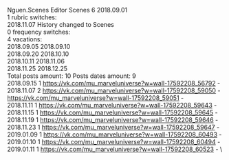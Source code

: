 Nguen.Scenes	Editor Scenes 6 2018.09.01\
1 rubric switches:\
2018.11.07 History changed to Scenes \
0 frequency switches:\
4 vacations:\
2018.09.05 2018.09.10 \
2018.09.20 2018.10.10 \
2018.10.11 2018.11.06 \
2018.11.25 2018.12.25 \
Total posts amount: 10	Posts dates amount: 9\
2018.09.15 1 https://vk.com/mu_marveluniverse?w=wall-17592208_56792 - \
2018.11.07 2 https://vk.com/mu_marveluniverse?w=wall-17592208_59050 - https://vk.com/mu_marveluniverse?w=wall-17592208_59051 - \
2018.11.11 1 https://vk.com/mu_marveluniverse?w=wall-17592208_59643 - \
2018.11.15 1 https://vk.com/mu_marveluniverse?w=wall-17592208_59645 - \
2018.11.19 1 https://vk.com/mu_marveluniverse?w=wall-17592208_59646 - \
2018.11.23 1 https://vk.com/mu_marveluniverse?w=wall-17592208_59647 - \
2019.01.09 1 https://vk.com/mu_marveluniverse?w=wall-17592208_60493 - \
2019.01.10 1 https://vk.com/mu_marveluniverse?w=wall-17592208_60494 - \
2019.01.11 1 https://vk.com/mu_marveluniverse?w=wall-17592208_60523 - \
